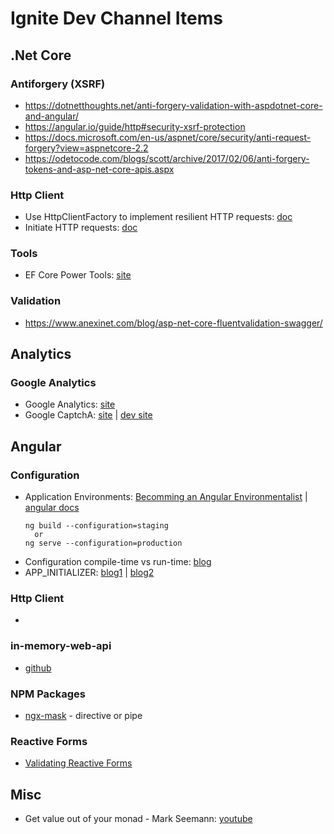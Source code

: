# Ignite Dev Channel Items

## .Net Core
### Antiforgery (XSRF)
* https://dotnetthoughts.net/anti-forgery-validation-with-aspdotnet-core-and-angular/
* https://angular.io/guide/http#security-xsrf-protection
* https://docs.microsoft.com/en-us/aspnet/core/security/anti-request-forgery?view=aspnetcore-2.2
* https://odetocode.com/blogs/scott/archive/2017/02/06/anti-forgery-tokens-and-asp-net-core-apis.aspx

### Http Client
* Use HttpClientFactory to implement resilient HTTP requests: [doc](https://docs.microsoft.com/en-us/dotnet/standard/microservices-architecture/implement-resilient-applications/use-httpclientfactory-to-implement-resilient-http-requests)
* Initiate HTTP requests: [doc](https://docs.microsoft.com/en-us/aspnet/core/fundamentals/http-requests?view=aspnetcore-2.2#consumption-patterns)

### Tools
* EF Core Power Tools: [site](https://marketplace.visualstudio.com/items?itemName=ErikEJ.EFCorePowerTools)

### Validation
* https://www.anexinet.com/blog/asp-net-core-fluentvalidation-swagger/

## Analytics
### Google Analytics
* Google Analytics: [site](https://analytics.google.com/analytics/web/)
* Google CaptchA: [site](https://www.google.com/recaptcha/intro/v3.html) | [dev site](https://developers.google.com/recaptcha/docs/v3)

## Angular
### Configuration
  * Application Environments: [Becomming an Angular Environmentalist](https://blog.angularindepth.com/becoming-an-angular-environmentalist-45a48f7c20d8) | [angular docs](https://developers.google.com/recaptcha/)
    ```
    ng build --configuration=staging
      or
    ng serve --configuration=production
    ```
* Configuration compile-time vs run-time: [blog](https://juristr.com/blog/2018/01/ng-app-runtime-config/)
* APP_INITIALIZER: [blog1](https://theinfogrid.com/tech/developers/angular/better-approach-environment-variables-angular/) | [blog2](https://theinfogrid.com/tech/developers/angular/app_initializer-in-angular/)

### Http Client
* []()

### in-memory-web-api
* [github](https://github.com/angular/in-memory-web-api/blob/master/README.md)

### NPM Packages
* [ngx-mask](https://www.npmjs.com/package/ngx-mask) - directive or pipe

### Reactive Forms
* [Validating Reactive Forms](https://malcoded.com/posts/angular-reactive-form-validation)

## Misc
* Get value out of your monad - Mark Seemann: [youtube](https://www.youtube.com/watch?v=F9bznonKc64)
